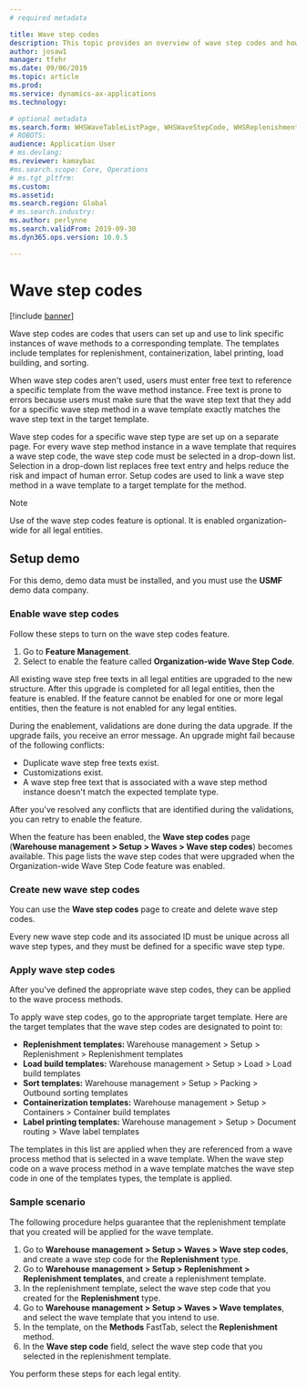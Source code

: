 ```yaml
---
# required metadata

title: Wave step codes
description: This topic provides an overview of wave step codes and how they are used.
author: josaw1
manager: tfehr
ms.date: 09/06/2019
ms.topic: article
ms.prod: 
ms.service: dynamics-ax-applications
ms.technology: 

# optional metadata
ms.search.form: WHSWaveTableListPage, WHSWaveStepCode, WHSReplenishmentTemplates, WHSWaveTemplateTable
# ROBOTS: 
audience: Application User
# ms.devlang: 
ms.reviewer: kamaybac
#ms.search.scope: Core, Operations
# ms.tgt_pltfrm: 
ms.custom: 
ms.assetid: 
ms.search.region: Global
# ms.search.industry: 
ms.author: perlynne
ms.search.validFrom: 2019-09-30
ms.dyn365.ops.version: 10.0.5

---
```


# Wave step codes

[!include [banner](../includes/banner.md)]

Wave step codes are codes that users can set up and use to link specific instances of wave methods to a corresponding template. The templates include templates for replenishment, containerization, label printing, load building, and sorting.

When wave step codes aren't used, users must enter free text to reference a specific template from the wave method instance. Free text is prone to errors because users must make sure that the wave step text that they add for a specific wave step method in a wave template exactly matches the wave step text in the target template.

Wave step codes for a specific wave step type are set up on a separate page. For every wave step method instance in a wave template that requires a wave step code, the wave step code must be selected in a drop-down list. Selection in a drop-down list replaces free text entry and helps reduce the risk and impact of human error. Setup codes are used to link a wave step method in a wave template to a target template for the method.

> [!NOTE]
> Use of the wave step codes feature is optional. It is enabled organization-wide for all legal entities.

## Setup demo 

For this demo, demo data must be installed, and you must use the **USMF** demo data company.

### Enable wave step codes

Follow these steps to turn on the wave step codes feature.

1. Go to **Feature Management**.
2. Select to enable the feature called **Organization-wide Wave Step Code**.

All existing wave step free texts in all legal entities are upgraded to the new structure. After this upgrade is completed for all legal entities, then the feature is enabled. If the feature cannot be enabled for one or more legal entities, then the feature is not enabled for any legal entities.

During the enablement, validations are done during the data upgrade. If the upgrade fails, you receive an error message. An upgrade might fail because of the following conflicts:

- Duplicate wave step free texts exist.
- Customizations exist.
- A wave step free text that is associated with a wave step method instance doesn't match the expected template type.

After you've resolved any conflicts that are identified during the validations, you can retry to enable the feature.

When the feature has been enabled, the **Wave step codes** page (**Warehouse management \> Setup \> Waves \> Wave step codes**) becomes available. This page lists the wave step codes that were upgraded when the Organization-wide Wave Step Code feature was enabled.

### Create new wave step codes

You can use the **Wave step codes** page to create and delete wave step codes.

Every new wave step code and its associated ID must be unique across all wave step types, and they must be defined for a specific wave step type.

### Apply wave step codes

After you've defined the appropriate wave step codes, they can be applied to the wave process methods.

To apply wave step codes, go to the appropriate target template. Here are the target templates that the wave step codes are designated to point to:

- **Replenishment templates:** Warehouse management \> Setup \> Replenishment \> Replenishment templates
- **Load build templates:** Warehouse management \> Setup \> Load \> Load build templates
- **Sort templates:** Warehouse management \> Setup \> Packing \> Outbound sorting templates
- **Containerization templates:** Warehouse management \> Setup \> Containers \> Container build templates
- **Label printing templates:** Warehouse management \> Setup \> Document routing \> Wave label templates

The templates in this list are applied when they are referenced from a wave process method that is selected in a wave template. When the wave step code on a wave process method in a wave template matches the wave step code in one of the templates types, the template is applied.

### Sample scenario

The following procedure helps guarantee that the replenishment template that you created will be applied for the wave template.

1. Go to **Warehouse management \> Setup \> Waves \> Wave step codes**, and create a wave step code for the **Replenishment** type.
2. Go to **Warehouse management \> Setup \> Replenishment \> Replenishment templates**, and create a replenishment template.
3. In the replenishment template, select the wave step code that you created for the **Replenishment** type.
4. Go to **Warehouse management \> Setup \> Waves \> Wave templates**, and select the wave template that you intend to use.
5. In the template, on the **Methods** FastTab, select the **Replenishment** method.
6. In the **Wave step code** field, select the wave step code that you selected in the replenishment template.

You perform these steps for each legal entity.
